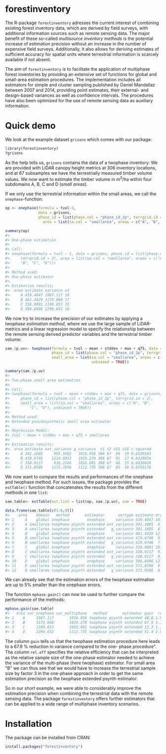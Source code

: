 <!-- README.md is generated from README.Rmd. Please edit that file -->
forestinventory
===============

The R-package `forestinventory` adresses the current interest of combining existing forest inventory data, which are derived by field surveys, with additional information sources such as remote sensing data. The major benefit of these so-called *multisource inventory methods* is the potential increase of estimation precision without an increase in the number of expensive field surveys. Additionally, it also allows for deriving estimates of sufficient accuracy for spatial units where terrestrial information is scarcely available if not absent.

The aim of `forestinventory` is to facilitate the application of multiphase forest inventories by providing an extensive set of functions for global and small-area estimation procedures. The implementation includes all estimators for simple and cluster sampling published by Daniel Mandallaz between 2007 and 2014, providing point estimates, their external- and design-based variances as well as confidence intervals. The procedures have also been optimized for the use of remote sensing data as auxiliary information.

Quick demo
==========

We look at the example dataset `grisons` which comes with our package:

``` r
library(forestinventory)
?grisons
```

As the help tells us, `grisons` contains the data of a twophase inventory: We are provided with LiDAR canopy height metrics at 306 inventory locations, and at 67 subsamples we have the terrestrially measured timber volume values. We now want to estimate the timber volume in m<sup>3</sup>/ha within four subdomains A, B, C and D (*small areas*).

If we only use the terrestrial information within the small areas, we call the `onephase`-function:

``` r
op <- onephase(formula = tvol~1,
               data = grisons,
               phase_id = list(phase.col = "phase_id_2p", terrgrid.id = 2),
                 area = list(sa.col = "smallarea", areas = c("A", "B", "C", "D")))

summary(op)
#> 
#> One-phase estimation
#>  
#> Call: 
#> onephase(formula = tvol ~ 1, data = grisons, phase_id = list(phase.col = "phase_id_2p", 
#>     terrgrid.id = 2), area = list(sa.col = "smallarea", areas = c("A", 
#>     "B", "C", "D")))
#> 
#> Method used:
#> One-phase estimator
#>  
#> Estimation results:
#>  area estimate variance n2
#>     A 410.4047 1987.117 19
#>     B 461.4429 3175.068 17
#>     C 318.0091 1180.853 15
#>     D 396.8496 2290.652 16
```

We now try to increase the precision of our estimates by applying a *twophase estimation method*, where we use the large sample of LiDAR-metrics and a linear regression model to specify the relationship between the remote sensing derived predictor variables and the terrestrial timber volume:

``` r
sae.2p.uv<- twophase(formula = tvol ~ mean + stddev + max + q75, data = grisons,
                     phase_id = list(phase.col = "phase_id_2p", terrgrid.id = 2),
                     small_area = list(sa.col = "smallarea", areas = c("A", "B","C", "D"),
                                       unbiased = TRUE))

summary(sae.2p.uv)
#> 
#> Two-phase small area estimation
#>  
#> Call: 
#> twophase(formula = tvol ~ mean + stddev + max + q75, data = grisons, 
#>     phase_id = list(phase.col = "phase_id_2p", terrgrid.id = 2), 
#>     small_area = list(sa.col = "smallarea", areas = c("A", "B", 
#>         "C", "D"), unbiased = TRUE))
#> 
#> Method used:
#> Extended pseudosynthetic small area estimator
#>  
#> Regression Model:
#> tvol ~ mean + stddev + max + q75 + smallarea
#> 
#> Estimation results:
#>  area estimate ext_variance g_variance  n1 n2 n1G n2G r.squared
#>     A 391.1605     995.5602   1016.956 306 67  94  19 0.6526503
#>     B 419.6746    1214.6053   1019.270 306 67  81  17 0.6428854
#>     C 328.0117     916.2266   1035.091 306 67  66  15 0.6430018
#>     D 371.0596    1272.7056   1112.735 306 67  65  16 0.6556178
```

We now want to compare the results and performances of the onephase and twophase method. For such issues, the package provides the `estTable()` function that concatenates the results from the different methods in one `list`:

``` r
sae.table<- estTable(est.list = list(op, sae.2p.uv), sae = TRUE)

data.frame(sae.table[c(1:6,9)])
#>    area    domain   method       estimator      vartype estimate error
#> 1     A    global onephase        onephase     variance 410.4047 10.86
#> 2     A smallarea twophase psynth extended ext_variance 391.1605  8.07
#> 3     A smallarea twophase psynth extended   g_variance 391.1605  8.15
#> 4     B    global onephase        onephase     variance 461.4429 12.21
#> 5     B smallarea twophase psynth extended ext_variance 419.6746  8.30
#> 6     B smallarea twophase psynth extended   g_variance 419.6746  7.61
#> 7     C    global onephase        onephase     variance 318.0091 10.81
#> 8     C smallarea twophase psynth extended ext_variance 328.0117  9.23
#> 9     C smallarea twophase psynth extended   g_variance 328.0117  9.81
#> 10    D    global onephase        onephase     variance 396.8496 12.06
#> 11    D smallarea twophase psynth extended ext_variance 371.0596  9.61
#> 12    D smallarea twophase psynth extended   g_variance 371.0596  8.99
```

We can already see that the estimation errors of the twophase estimation are up to 5% smaller than the onephase errors.

The function `mphase.gain()` can now be used to further compare the performance of the methods:

``` r
mphase.gain(sae.table)
#>   area var_onephase var_multiphase   method       estimator gain  rel.eff
#> 1    A     1987.117       1016.956 twophase psynth extended 48.8 1.953986
#> 2    B     3175.068       1019.270 twophase psynth extended 67.9 3.115041
#> 3    C     1180.853       1035.091 twophase psynth extended 12.3 1.140821
#> 4    D     2290.652       1112.735 twophase psynth extended 51.4 2.058579
```

The column `gain` tells us that the twophase estimation procedure here leads to a 67.9 % reduction in variance compared to the one- phase procedure". The column `rel.eff` speciﬁes the relative efﬁciency that can be interpreted as the relative sample size of the one-phase estimator needed to achieve the variance of the multi-phase (here twophase) estimator. For small area "B" we can thus see that we would have to increase the terrestrial sample size by factor 3 in the one-phase approach in order to get the same estimation precision as the twophase extended psynth estimator.

So in our short example, we were able to considerably improve the estimation precision when combining the terrestrial data with the remote sensing data. The package `forestinventory` offers further estimators that can be applied to a wide range of multiphase inventory scenarios.

Installation
============

The package can be installed from CRAN:

``` r
install.packages("forestinventory")
```
